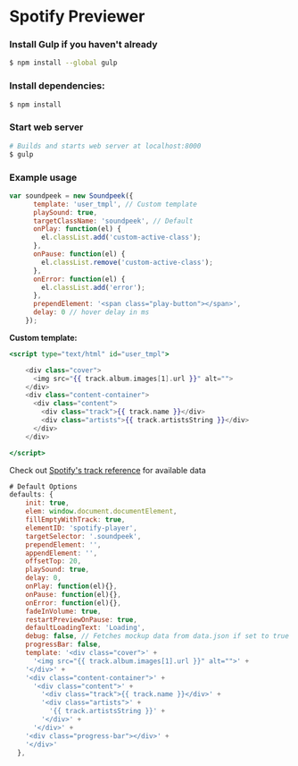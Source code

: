 # Spotify Previewer

### Install Gulp if you haven't already
```sh
$ npm install --global gulp
```

### Install dependencies:
```sh
$ npm install 
```

### Start web server
```sh
# Builds and starts web server at localhost:8000
$ gulp
```

### Example usage
```javascript
var soundpeek = new Soundpeek({
      template: 'user_tmpl', // Custom template
      playSound: true,
      targetClassName: 'soundpeek', // Default
      onPlay: function(el) {
        el.classList.add('custom-active-class');
      },
      onPause: function(el) {
        el.classList.remove('custom-active-class');
      },
      onError: function(el) {
        el.classList.add('error');
      },
      prependElement: '<span class="play-button"></span>',
      delay: 0 // hover delay in ms
    });
```
**Custom template:**

```hbs
<script type="text/html" id="user_tmpl">

    <div class="cover">
      <img src="{{ track.album.images[1].url }}" alt="">
    </div>
    <div class="content-container">
      <div class="content">
        <div class="track">{{ track.name }}</div>
        <div class="artists">{{ track.artistsString }}</div>
      </div>
    </div>

</script>

```
Check out [Spotify's track reference](https://developer.spotify.com/web-api/get-track/#example) for available data

```javascript
# Default Options
defaults: {
    init: true,
    elem: window.document.documentElement,
    fillEmptyWithTrack: true,
    elementID: 'spotify-player',
    targetSelector: '.soundpeek',
    prependElement: '',
    appendElement: '',
    offsetTop: 20,
    playSound: true,
    delay: 0,
    onPlay: function(el){},
    onPause: function(el){},
    onError: function(el){},
    fadeInVolume: true,
    restartPreviewOnPause: true,
    defaultLoadingText: 'Loading',
    debug: false, // Fetches mockup data from data.json if set to true
    progressBar: false,
    template: '<div class="cover">' +
      '<img src="{{ track.album.images[1].url }}" alt="">' +
    '</div>' +
    '<div class="content-container">' +
      '<div class="content">' +
        '<div class="track">{{ track.name }}</div>' +
        '<div class="artists">' +
          '{{ track.artistsString }}' +
        '</div>' +
      '</div>' +
    '<div class="progress-bar"></div>' +
    '</div>'
  },
```
